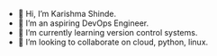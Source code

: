 - 👋 Hi, I’m Karishma Shinde.
- 👀 I’m an aspiring DevOps Engineer.
- 🌱 I’m currently learning version control systems.
- 💞️ I’m looking to collaborate on cloud, python, linux.


<!---
Karishma7720/Karishma7720 is a ✨ special ✨ repository because its `README.md` (this file) appears on your GitHub profile.
You can click the Preview link to take a look at your changes.
--->
